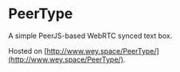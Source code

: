 # PeerType
A simple PeerJS-based WebRTC synced text box.

Hosted on [http://www.wey.space/PeerType/](http://www.wey.space/PeerType/).
